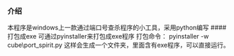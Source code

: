 ### 介绍
本程序是windows上一款通过端口号查杀程序的小工具，采用python编写
####打包成exe
可通过pyinstaller来打包成exe程序
打包命令：
pyinstaller -w cube\port_spirit.py
这样会生成一个文件夹，里面含有exe程序，可以直接运行。